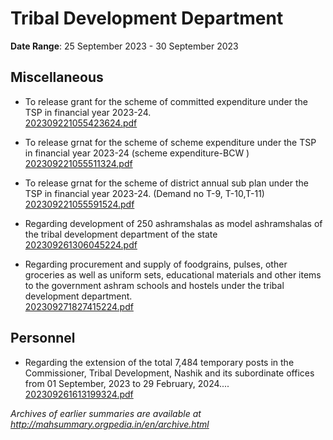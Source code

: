 # Tribal Development Department

**Date Range**: 25 September 2023 - 30 September 2023


## Miscellaneous
- To release grant for the scheme of committed expenditure under the TSP in financial year 2023-24.\
  [202309221055423624.pdf](https://gr.maharashtra.gov.in/Site/Upload/Government%20Resolutions/English/202309221055423624.pdf)

- To release grnat for the scheme of scheme expenditure under the TSP in financial year 2023-24 (scheme expenditure-BCW )\
  [202309221055511324.pdf](https://gr.maharashtra.gov.in/Site/Upload/Government%20Resolutions/English/202309221055511324.pdf)

- To release grnat for the scheme of district annual sub plan under the TSP in financial year 2023-24. (Demand no T-9, T-10,T-11)\
  [202309221055591524.pdf](https://gr.maharashtra.gov.in/Site/Upload/Government%20Resolutions/English/202309221055591524.pdf)

- Regarding development of 250 ashramshalas as model ashramshalas of the tribal development department of the state\
  [202309261306045224.pdf](https://gr.maharashtra.gov.in/Site/Upload/Government%20Resolutions/English/202309261306045224.pdf)

- Regarding procurement and supply of foodgrains, pulses, other groceries as well as uniform sets, educational materials and other items to the government ashram schools and hostels under the tribal development department.\
  [202309271827415224.pdf](https://gr.maharashtra.gov.in/Site/Upload/Government%20Resolutions/English/202309271827415224.pdf)

## Personnel
- Regarding the extension of the total 7,484 temporary posts in the Commissioner, Tribal Development, Nashik and its subordinate offices from 01 September, 2023 to 29 February, 2024....\
  [202309261613199324.pdf](https://gr.maharashtra.gov.in/Site/Upload/Government%20Resolutions/English/202309261613199324.pdf)


*Archives of earlier summaries are available at http://mahsummary.orgpedia.in/en/archive.html*